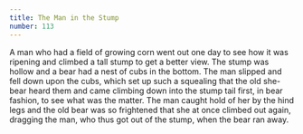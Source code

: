 ```yaml
---
title: The Man in the Stump
number: 113
---
```

A man who had a field of growing corn went out one day to see how it was ripening and climbed a tall stump to get a better view. The stump was hollow and a bear had a nest of cubs in the bottom. The man slipped and fell down upon the cubs, which set up such a squealing that the old she-bear heard them and came climbing down into the stump tail first, in bear fashion, to see what was the matter. The man caught hold of her by the hind legs and the old bear was so frightened that she at once climbed out again, dragging the man, who thus got out of the stump, when the bear ran away.

